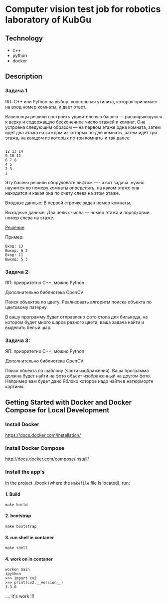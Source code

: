 Computer vision test job for robotics laboratory of KubGu
========================================

Technology
----------------
- c++
- python
- docker


Description
----------------

### Задача 1

ЯП: С++ или Python на выбор, консольная утилита, которая принимает на вход номер комнаты, и дает ответ. 

Вавилонцы решили построить удивительную башню — расширяющуюся к верху и содержащую бесконечное число этажей и комнат. Она устроена следующим образом — на первом этаже одна комната, затем идет два этажа на каждом из которых по две комнаты, затем идёт три этажа, на каждом из которых по три комнаты и так далее:

```
...
12 13 14
9 10 11
6 7 8
4 5
2 3
1
```

Эту башню решили оборудовать лифтом —- и вот задача: нужно научится по номеру комнаты определять, на каком этаже она находится и какая она по счету слева на этом этаже.

Входные данные: В первой строчке задан номер комнаты.

Выходные данные: Два целых числа — номер этажа и порядковый номер слева на этаже.

[Решение](https://github.com/elston/KubGu-TestJob/blob/master/image/main/src/tz1/app.py)

Пример:

```
Вход: 13
Выход: 6 2
Вход: 11
Выход: 5 3
```

### Задача 2:

ЯП: приоритетно С++, можно Python

Дополнительно библиотека OpenCV

Поиск объектов по цвету. Реализовать алгоритм поиска объекта по цветовому патерну. 

В вашу программу будет отправлено фото стола для бильярда, на котором будет много шаров разного цвета, ваша задача найти и выделить белый шар. 

### Задача 3: 

ЯП: приоритетно С++, можно Python 

Дополнительно библиотека OpenCV

Поиск обьекта по шаблону (части изображения). Ваша программа должна будет найти на фото объект изображенный на другом фото. Например вам будет дано Яблоко которое надо найти в натюрморте картины.


Getting Started with Docker and Docker Compose for Local Development
--------------------------------------------------------------------

### Install Docker

https://docs.docker.com/installation/

### Install Docker Compose

http://docs.docker.com/compose/install/

### Install the app's

In the project ./book (where the `Makefile` file is located), run:

#### 1. Build

```
make build
```

#### 2. bootstrap

```
make bootstrap
```

#### 3. run shell in contaner

```
make shell
```

#### 4. work on in contaner


```
workon main
ipython
>>> import cv2
>>> print(cv2.__version__)
3.3.0

```

.... It's work !!!